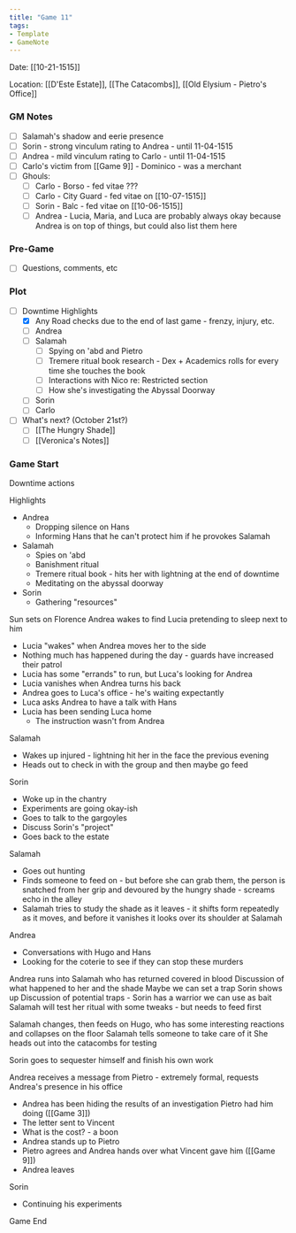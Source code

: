 ```yaml
---
title: "Game 11"
tags:
- Template
- GameNote
---
```


Date: [[10-21-1515]]

Location: [[D'Este Estate]], [[The Catacombs]], [[Old Elysium - Pietro's Office]]

### GM Notes
- [ ] Salamah's shadow and eerie presence
- [ ] Sorin - strong vinculum rating to Andrea - until 11-04-1515
- [ ] Andrea - mild vinculum rating to Carlo - until 11-04-1515
- [ ] Carlo's victim from [[Game 9]] - Dominico - was a merchant
- [ ] Ghouls:
	- [ ] Carlo - Borso - fed vitae ???
	- [ ] Carlo - City Guard - fed vitae on [[10-07-1515]]
	- [ ] Sorin - Balc - fed vitae on [[10-06-1515]]
	- [ ] Andrea - Lucia, Maria, and Luca are probably always okay because Andrea is on top of things, but could also list them here

### Pre-Game
- [ ] Questions, comments, etc

### Plot
- [ ] Downtime Highlights
	- [x] Any Road checks due to the end of last game - frenzy, injury, etc.
	- [ ] Andrea
	- [ ] Salamah
		- [ ] Spying on 'abd and Pietro
		- [ ] Tremere ritual book research - Dex + Academics rolls for every time she touches the book
		- [ ] Interactions with Nico re: Restricted section
		- [ ] How she's investigating the Abyssal Doorway
	- [ ] Sorin
	- [ ] Carlo
- [ ] What's next? (October 21st?)
	- [ ] [[The Hungry Shade]]
	- [ ] [[Veronica's Notes]]

### Game Start

Downtime actions

Highlights
- Andrea 
	- Dropping silence on Hans
	- Informing Hans that he can't protect him if he provokes Salamah
- Salamah 
	- Spies on 'abd
	- Banishment ritual 
	- Tremere ritual book - hits her with lightning at the end of downtime
	- Meditating on the abyssal doorway
- Sorin
	- Gathering "resources"

Sun sets on Florence
Andrea wakes to find Lucia pretending to sleep next to him
- Lucia "wakes" when Andrea moves her to the side
- Nothing much has happened during the day - guards have increased their patrol
- Lucia has some "errands" to run, but Luca's looking for Andrea
- Lucia vanishes when Andrea turns his back
- Andrea goes to Luca's office - he's waiting expectantly
- Luca asks Andrea to have a talk with Hans
- Lucia has been sending Luca home
	- The instruction wasn't from Andrea

Salamah
- Wakes up injured - lightning hit her in the face the previous evening
- Heads out to check in with the group and then maybe go feed

Sorin
- Woke up in the chantry
- Experiments are going okay-ish
- Goes to talk to the gargoyles
- Discuss Sorin's "project"
- Goes back to the estate

Salamah
- Goes out hunting
- Finds someone to feed on - but before she can grab them, the person is snatched from her grip and devoured by the hungry shade - screams echo in the alley
- Salamah tries to study the shade as it leaves - it shifts form repeatedly as it moves, and before it vanishes it looks over its shoulder at Salamah

Andrea
- Conversations with Hugo and Hans
- Looking for the coterie to see if they can stop these murders

Andrea runs into Salamah who has returned covered in blood
Discussion of what happened to her and the shade
Maybe we can set a trap
Sorin shows up
Discussion of potential traps - Sorin has a warrior we can use as bait
Salamah will test her ritual with some tweaks - but needs to feed first

Salamah changes, then feeds on Hugo, who has some interesting reactions and collapses on the floor
Salamah tells someone to take care of it
She heads out into the catacombs for testing

Sorin goes to sequester himself and finish his own work

Andrea receives a message from Pietro - extremely formal, requests Andrea's presence in his office
- Andrea has been hiding the results of an investigation Pietro had him doing ([[Game 3]])
- The letter sent to Vincent
- What is the cost? - a boon
- Andrea stands up to Pietro
- Pietro agrees and Andrea hands over what Vincent gave him ([[Game 9]])
- Andrea leaves

Sorin
- Continuing his experiments

Game End